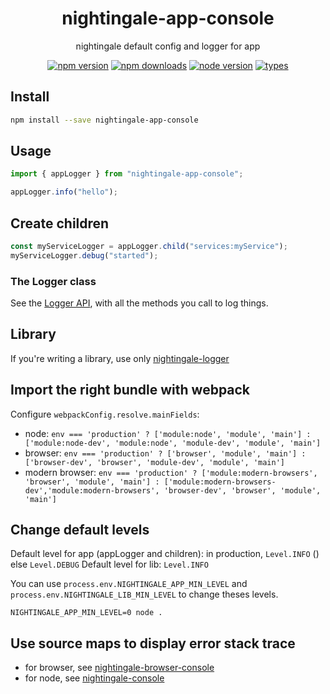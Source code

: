 <h1 align="center">
  nightingale-app-console
</h1>

<p align="center">
  nightingale default config and logger for app
</p>

<p align="center">
  <a href="https://npmjs.org/package/nightingale-app-console"><img src="https://img.shields.io/npm/v/nightingale-app-console.svg?style=flat-square" alt="npm version"></a>
  <a href="https://npmjs.org/package/nightingale-app-console"><img src="https://img.shields.io/npm/dw/nightingale-app-console.svg?style=flat-square" alt="npm downloads"></a>
  <a href="https://npmjs.org/package/nightingale-app-console"><img src="https://img.shields.io/node/v/nightingale-app-console.svg?style=flat-square" alt="node version"></a>
  <a href="https://npmjs.org/package/nightingale-app-console"><img src="https://img.shields.io/npm/types/nightingale-app-console.svg?style=flat-square" alt="types"></a>
</p>

## Install

```sh
npm install --save nightingale-app-console
```

## Usage

```js
import { appLogger } from "nightingale-app-console";

appLogger.info("hello");
```

## Create children

```js
const myServiceLogger = appLogger.child("services:myService");
myServiceLogger.debug("started");
```

### The Logger class

See the [Logger API](https://christophehurpeau.github.io/nightingale/classes/nightingale_logger_src.logger.html), with all the methods you call to log things.

## Library

If you're writing a library, use only [nightingale-logger](https://npmjs.org/package/nightingale-logger)

## Import the right bundle with webpack

Configure `webpackConfig.resolve.mainFields`:

- node: `env === 'production' ? ['module:node', 'module', 'main'] : ['module:node-dev', 'module:node', 'module-dev', 'module', 'main']`
- browser: `env === 'production' ? ['browser', 'module', 'main'] : ['browser-dev', 'browser', 'module-dev', 'module', 'main']`
- modern browser: `env === 'production' ? ['module:modern-browsers', 'browser', 'module', 'main'] : ['module:modern-browsers-dev','module:modern-browsers', 'browser-dev', 'browser', 'module', 'main']`

## Change default levels

Default level for app (appLogger and children): in production, `Level.INFO` () else `Level.DEBUG`
Default level for lib: `Level.INFO`

You can use `process.env.NIGHTINGALE_APP_MIN_LEVEL` and `process.env.NIGHTINGALE_LIB_MIN_LEVEL` to change theses levels.

```
NIGHTINGALE_APP_MIN_LEVEL=0 node .
```

## Use source maps to display error stack trace

- for browser, see [nightingale-browser-console](https://npmjs.org/package/nightingale-browser-console)
- for node, see [nightingale-console](https://npmjs.org/package/nightingale-console)
